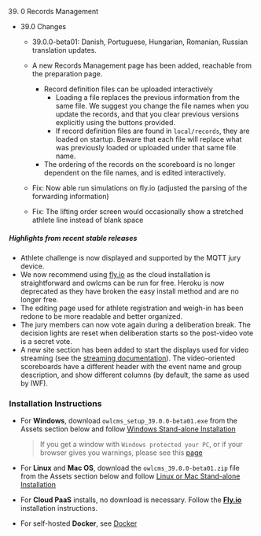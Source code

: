 39. 0 Records Management

- 39.0 Changes

  - 39.0.0-beta01: Danish, Portuguese, Hungarian, Romanian, Russian translation updates.
    
  - A new Records Management page has been added, reachable from the preparation page.
    - Record definition files can be uploaded interactively 
      - Loading a file replaces the previous information from the same file.  We suggest you change the file names when you update the records, and that you clear previous versions explicitly using the buttons provided.
      - If record definition files are found in `local/records`, they are  loaded on startup. Beware that each file will replace what was previously loaded or uploaded under that same file name.
    - The ordering of the records on the scoreboard is no longer dependent on the file names, and is edited interactively.

  - Fix: Now able run simulations on fly.io (adjusted the parsing of the forwarding information)
  
  - Fix: The lifting order screen would occasionally show a stretched athlete line instead of blank space

##### Highlights from recent stable releases

- Athlete challenge is now displayed and supported by the MQTT jury device.
- We now recommend using [fly.io](https://owlcms.github.io/owlcms4-prerelease/#/Fly) as the cloud installation is straightforward and owlcms can be run for free. Heroku is now deprecated as they have broken the easy install method and are no longer free.
- The editing page used for athlete registration and weigh-in has been redone to be more readable and better organized.
- The jury members can now vote again during a deliberation break. The decision lights are reset when deliberation starts so the post-video vote is a secret vote. 
- A new site section has been added to start the displays used for video streaming (see the [streaming documentation](https://owlcms.github.io/owlcms4-prerelease/#/OBS?id=_2-setup-owlcms-with-some-data)). The video-oriented scoreboards have a different header with the event name and group description, and show different columns (by default, the same as used by IWF).


### **Installation Instructions**

  - For **Windows**, download `owlcms_setup_39.0.0-beta01.exe` from the Assets section below and follow [Windows Stand-alone Installation](https://owlcms.github.io/owlcms4-prerelease/#/LocalWindowsSetup)

    > If you get a window with `Windows protected your PC`, or if your browser gives you warnings, please see this [page](https://owlcms.github.io/owlcms4-prerelease/#/DefenderOff)

  - For **Linux** and **Mac OS**, download the `owlcms_39.0.0-beta01.zip` file from the Assets section below and follow [Linux or Mac Stand-alone Installation](https://owlcms.github.io/owlcms4-prerelease/#/LocalLinuxMacSetup)

  - For **Cloud PaaS** installs, no download is necessary. Follow the **[Fly.io](https://owlcms.github.io/owlcms4-prerelease/#Fly)** installation instructions.

  - For self-hosted **Docker**, see [Docker](https://owlcms.github.io/owlcms4-prerelease/#/LocalWindowsSetup)
